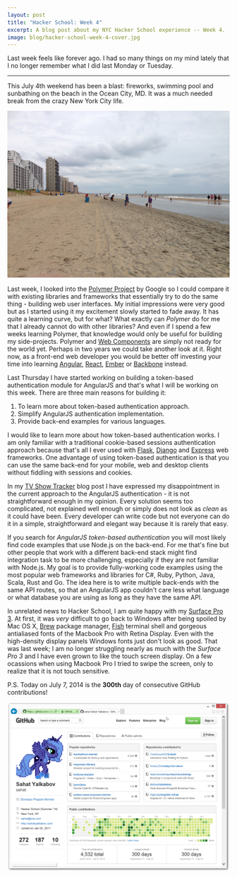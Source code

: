 ```yaml
---
layout: post
title: "Hacker School: Week 4"
excerpt: A blog post about my NYC Hacker School experience -- Week 4.
image: blog/hacker-school-week-4-cover.jpg
---
```


Last week feels like forever ago. I had so many things on my mind lately that
I no longer remember what I did last Monday or Tuesday.

<hr>

This July 4th weekend has been a blast: fireworks, swimming pool and sunbathing
on the beach in the Ocean City, MD. It was a much needed break from the
crazy New York City life.

![](/images/blog/hacker-school-week-4-1.jpg)

Last week, I looked into the [Polymer Project](polymer-project.org) by Google so
I could compare it with existing libraries and frameworks that essentially try
to do the same thing - building web user interfaces. My initial impressions
were very good but as I started using it my excitement slowly started to fade
away. It has quite a learning curve, but for what? What exactly can *Polymer* do for me
that I already cannot do with other libraries? And even if I spend a few weeks
learning Polymer, that knowledge would only be useful for building my side-projects.
Polymer and [Web Components](http://webcomponents.org/) are simply not ready for the
world yet. Perhaps in two years we could take another look at it. Right now, as a
front-end web developer you would be better off investing your time into learning
[Angular](http://angularjs.org), [React](http://reactjs.com), [Ember](http://emberjs.com)
or [Backbone](http://backbonejs.org) instead.

Last Thursday I have started working on building a token-based authentication
module for AngularJS and that's what I will be working on this week. There are
three main reasons for building it:

1. To learn more about token-based authentication approach.
2. Simplify AngularJS authentication implementation.
3. Provide back-end examples for various languages.

I would like to learn more about how token-based authentication works. I am only
familiar with a traditional cookie-based sessions authentication approach because
that's all I ever used with [Flask](http://flask.pocoo.org), [Django](https://www.djangoproject.com)
and [Express](expressjs.com) web frameworks. One advantage of using token-based
authentication is that you can use the same back-end for your mobile, web and desktop
clients without fiddling with sessions and cookies.

In my [TV Show Tracker](http://sahatyalkabov.com/create-a-tv-show-tracker-using-angularjs-nodejs-and-mongodb/)
blog post I have expressed my disappointment in the current approach to the AngularJS
authentication - it is not straightforward enough in my opinion. Every solution
seems too complicated, not explained well enough or simply does not look as *clean*
as it could have been. Every developer can write code but not everyone can do it
in a simple, straightforward and elegant way because it is rarely that easy.

If you search for *AngularJS token-based authentication* you will most likely find
code examples that use Node.js on the back-end. For me that's fine but other
people that work with a different back-end stack might find integration task to
be more challenging, especially if they are not familiar with Node.js. My
goal is to provide fully-working code examples using the most popular web frameworks
and libraries for C#, Ruby, Python, Java, Scala, Rust and Go. The idea here is to
write multiple back-ends with the same API routes, so that an AngularJS app
couldn't care less what language or what database you are using as long as they
have the same API.

In unrelated news to Hacker School, I am quite happy with my [Surface Pro 3](http://www.microsoft.com/surface/en-us/products/surface-pro-3).
At first, it was *very* difficult to go back to Windows after being spoiled by Mac OS X,
[Brew](http://brew.sh) package manager, [Fish](https://github.com/bpinto/oh-my-fish)
terminal shell and gorgeous antialiased fonts of the Macbook Pro with Retina Display.
Even with the high-density display panels Windows fonts just don't look as good.
That was last week; I am no longer struggling nearly as much with the *Surface
Pro 3* and I have even grown to like the touch screen display. On a few ocassions
when using Macbook Pro I tried to swipe the screen, only to realize that it is
not touch sensitive.

P.S. Today on July 7, 2014 is the **300th** day of consecutive GitHub contributions!

![](/images/blog/hacker-school-week-4-2.png)